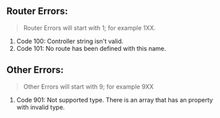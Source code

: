 <h2>Router Errors: </h2>

> Router Errors will start with 1; for example 1XX.
1. Code 100: Controller string isn't valid.
1. Code 101: No route has been defined with this name.

<h2>Other Errors: </h2>

> Other Errors will start with 9; for example 9XX
1. Code 901: Not supported type. There is an array that has an property with invalid type.